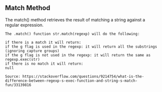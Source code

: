 ## Match Method

The match() method retrieves the result of matching a string against a regular expression.

```
The .match() function str.match(regexp) will do the following:

if there is a match it will return:
if the g flag is used in the regexp: it will return all the substrings (ignoring capture groups)
if the g flag is not used in the regexp: it will return the same as regexp.exec(str)
if there is no match it will return:
null

Source: https://stackoverflow.com/questions/9214754/what-is-the-difference-between-regexp-s-exec-function-and-string-s-match-fun/33139816
```
